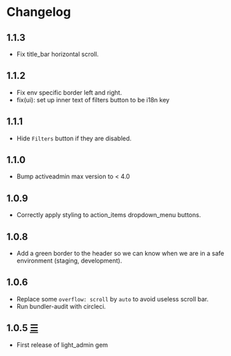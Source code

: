 # Changelog

## 1.1.3

* Fix title_bar horizontal scroll.

## 1.1.2

* Fix env specific border left and right.
* fix(ui): set up inner text of filters button to be i18n key

## 1.1.1

* Hide `Filters` button if they are disabled.

## 1.1.0

* Bump activeadmin max version to < 4.0

## 1.0.9

* Correctly apply styling to action_items dropdown_menu buttons.

## 1.0.8

* Add a green border to the header so we can know when we are in a safe environment (staging, development).

## 1.0.6

* Replace some `overflow: scroll` by `auto` to avoid useless scroll bar.
* Run bundler-audit with circleci.

## 1.0.5 [☰](https://github.com/Capsens/light_admin/tree/v1.0.5)

* First release of light_admin gem
